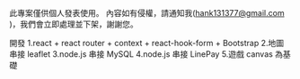 此專案僅供個人發表使用。 內容如有侵權，請通知我(hank131377@gmail.com
)，我們會立即處理並下架，謝謝您。

開發
1.react + react router + context + react-hook-form + Bootstrap 2.地圖 串接 leaflet
3.node.js 串接 MySQL
4.node.js 串接 LinePay
5.遊戲 canvas 為基礎

